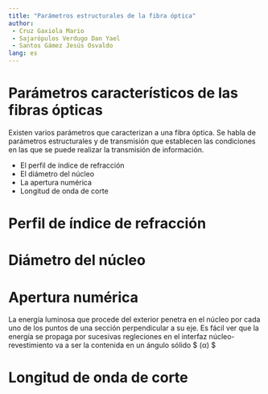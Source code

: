```yaml
---
title: "Parámetros estructurales de la fibra óptica"
author:
 - Cruz Gaxiola Mario
 - Sajarópulos Verdugo Dan Yael
 - Santos Gámez Jesús Osvaldo
lang: es
---
```


# Parámetros característicos de las fibras ópticas

Existen varios parámetros que caracterizan a una fibra óptica. Se habla de parámetros estructurales y de transmisión que establecen las condiciones en las que se puede realizar la transmisión de información.

* El perfil de índice de refracción
* El diámetro del núcleo
* La apertura numérica
* Longitud de onda de corte

# Perfil de índice de refracción



# Diámetro del núcleo



# Apertura numérica

La energía luminosa que procede del exterior penetra en el núcleo por cada uno de los puntos de una sección perpendicular a su eje. Es fácil ver que la energía se propaga por sucesivas regleciones en el interfaz núcleo-revestimiento va a ser la contenida en un ángulo sólido $ (α) $

# Longitud de onda de corte



